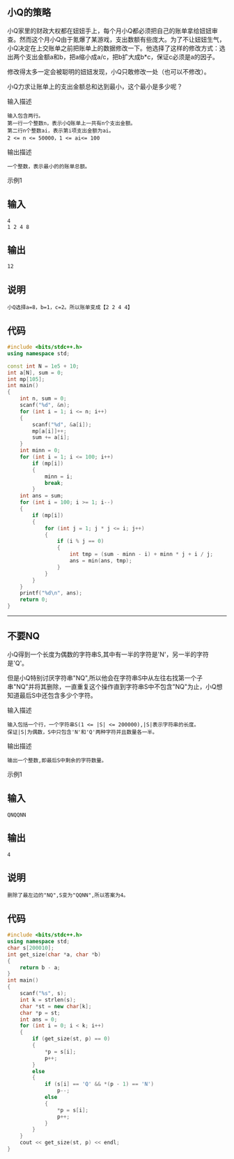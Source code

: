 ## 小Q的策略

小Q家里的财政大权都在妞妞手上，每个月小Q都必须把自己的账单拿给妞妞审查。然而这个月小Q由于氪爆了某游戏，支出数额有些庞大。为了不让妞妞生气，小Q决定在上交账单之前把账单上的数据修改一下。他选择了这样的修改方式：选出两个支出金额a和b，把a缩小成a/c，把b扩大成b*c，保证c必须是a的因子。

 修改得太多一定会被聪明的妞妞发现，小Q只敢修改一处（也可以不修改）。

 小Q力求让账单上的支出金额总和达到最小，这个最小是多少呢？

输入描述

```
输入包含两行。
第一行一个整数n，表示小Q账单上一共有n个支出金额。
第二行n个整数ai，表示第i项支出金额为ai。
2 <= n <= 50000，1 <= ai<= 100
```

输出描述

```
一个整数，表示最小的的账单总额。
```

示例1

## 输入

```
4
1 2 4 8
```

## 输出

```
12
```

## 说明

```
小Q选择a=8，b=1，c=2。所以账单变成【2 2 4 4】
```

## 代码

```cpp
#include <bits/stdc++.h>
using namespace std;

const int N = 1e5 + 10;
int a[N], sum = 0;
int mp[105];
int main()
{
    int n, sum = 0;
    scanf("%d", &n);
    for (int i = 1; i <= n; i++)
    {
        scanf("%d", &a[i]);
        mp[a[i]]++;
        sum += a[i];
    }
    int minn = 0;
    for (int i = 1; i <= 100; i++)
        if (mp[i])
        {
            minn = i;
            break;
        }
    int ans = sum;
    for (int i = 100; i >= 1; i--)
    {
        if (mp[i])
        {
            for (int j = 1; j * j <= i; j++)
            {
                if (i % j == 0)
                {
                    int tmp = (sum - minn - i) + minn * j + i / j;
                    ans = min(ans, tmp);
                }
            }
        }
    }
    printf("%d\n", ans);
    return 0;
}
```

---

## 不要NQ

小Q得到一个长度为偶数的字符串S,其中有一半的字符是'N'，另一半的字符是'Q'。

 但是小Q特别讨厌字符串"NQ",所以他会在字符串S中从左往右找第一个子串"NQ"并将其删除，一直重复这个操作直到字符串S中不包含"NQ"为止，小Q想知道最后S中还包含多少个字符。

输入描述

```
输入包括一个行，一个字符串S(1 <= |S| <= 200000),|S|表示字符串的长度。
保证|S|为偶数，S中只包含'N'和'Q'两种字符并且数量各一半。
```

输出描述

```
输出一个整数,即最后S中剩余的字符数量。
```

示例1

## 输入

```
QNQQNN
```

## 输出

```
4
```

## 说明

```
删除了最左边的"NQ",S变为"QQNN",所以答案为4。
```

## 代码

```cpp
#include <bits/stdc++.h>
using namespace std;
char s[200010];
int get_size(char *a, char *b)
{
    return b - a;
}
int main()
{
    scanf("%s", s);
    int k = strlen(s);
    char *st = new char[k];
    char *p = st;
    int ans = 0;
    for (int i = 0; i < k; i++)
    {
        if (get_size(st, p) == 0)
        {
            *p = s[i];
            p++;
        }
        else
        {
            if (s[i] == 'Q' && *(p - 1) == 'N')
                p--;
            else
            {
                *p = s[i];
                p++;
            }
        }
    }
    cout << get_size(st, p) << endl;
}
```

